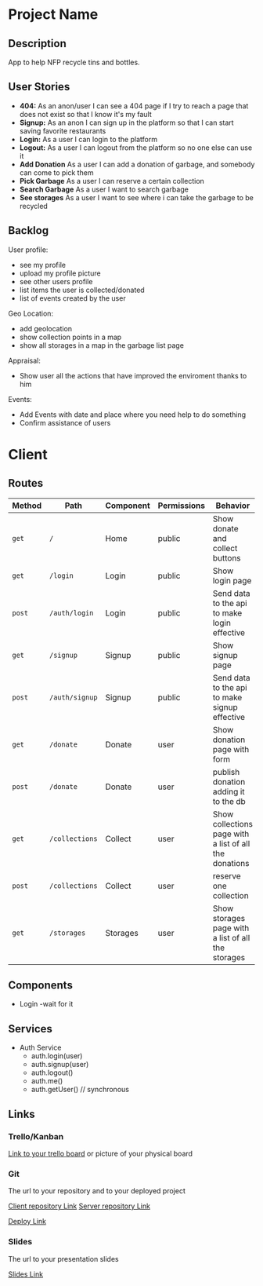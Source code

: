 # Project Name

## Description

App to help NFP recycle tins and bottles.

## User Stories

-  **404:** As an anon/user I can see a 404 page if I try to reach a page that does not exist so that I know it's my fault
-  **Signup:** As an anon I can sign up in the platform so that I can start saving favorite restaurants
-  **Login:** As a user I can login to the platform
-  **Logout:** As a user I can logout from the platform so no one else can use it
-  **Add Donation** As a user I can add a donation of garbage, and somebody can come to pick them
-  **Pick Garbage** As a user I can reserve a certain collection
-  **Search Garbage** As a user I want to search garbage
-  **See storages** As a user I want to see where i can take the garbage to be recycled

## Backlog

User profile:
- see my profile
- upload my profile picture
- see other users profile
- list items the user is collected/donated
- list of events created by the user

Geo Location:
- add geolocation
- show collection points in a map
- show all storages in a map in the garbage list page

Appraisal:
- Show user all the actions that have improved the enviroment thanks to him

Events:
- Add Events with date and place where you need help to do something
- Confirm assistance of users

  
# Client

## Routes
| Method | Path | Component | Permissions | Behavior | 
|--------|------|--------|--| -------|
| `get`  | `/` | Home| public | Show donate and collect buttons|
| `get`  | `/login` | Login| public | Show login page|
| `post`  | `/auth/login` | Login| public | Send data to the api to make login effective|
| `get`  | `/signup` | Signup| public | Show signup page|
| `post`  | `/auth/signup` | Signup| public | Send data to the api to make signup effective|
| `get`  | `/donate` | Donate| user | Show donation page with form|
| `post`  | `/donate` | Donate| user | publish donation adding it to the db|
| `get`  | `/collections` | Collect| user | Show collections page with a list of all the donations|
| `post`  | `/collections` | Collect| user | reserve one collection|
| `get`  | `/storages` | Storages| user | Show storages page with a list of all the storages|


## Components

- Login
-wait for it

## Services

- Auth Service
  - auth.login(user)
  - auth.signup(user)
  - auth.logout()
  - auth.me()
  - auth.getUser() // synchronous  


## Links

### Trello/Kanban

[Link to your trello board](https://trello.com/b/WYgAmhr4/final-boss) or picture of your physical board

### Git

The url to your repository and to your deployed project

[Client repository Link](http://github.com)
[Server repository Link](http://github.com)

[Deploy Link](http://heroku.com)

### Slides

The url to your presentation slides

[Slides Link](http://slides.com)